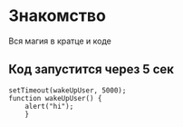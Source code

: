 # Знакомство

Вся магия в кратце и коде

## Код запустится через 5 сек

	setTimeout(wakeUpUser, 5000);
	function wakeUpUser() {
	    alert("hi");
	    }


